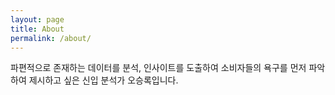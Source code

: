 ```yaml
---
layout: page
title: About
permalink: /about/
---
```


파편적으로 존재하는 데이터를 분석, 인사이트를 도출하여 소비자들의 욕구를 먼저 파악하여 제시하고 싶은 신입 분석가 오승록입니다.
